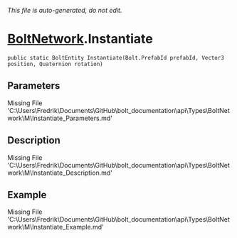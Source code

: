 *This file is auto-generated, do not edit.*

# [BoltNetwork](Types/BoltNetwork.md).Instantiate
`public static BoltEntity Instantiate(Bolt.PrefabId prefabId, Vector3 position, Quaternion rotation)`
## Parameters
Missing File 'C:\Users\Fredrik\Documents\GitHub\bolt_documentation\api\Types\BoltNetwork\M\Instantiate_Parameters.md'
## Description
Missing File 'C:\Users\Fredrik\Documents\GitHub\bolt_documentation\api\Types\BoltNetwork\M\Instantiate_Description.md'
## Example
Missing File 'C:\Users\Fredrik\Documents\GitHub\bolt_documentation\api\Types\BoltNetwork\M\Instantiate_Example.md'
